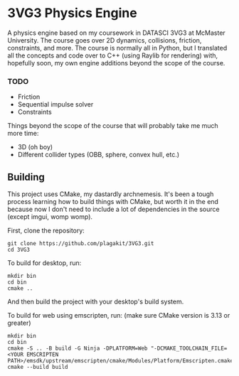 # 3VG3 Physics Engine

A physics engine based on my coursework in DATASCI 3VG3 at McMaster University. 
The course goes over 2D dynamics, collisions, friction, constraints, and more. The course is
normally all in Python, but I translated all the concepts and code over to C++ (using Raylib
for rendering) with, hopefully soon, my own engine additions beyond the scope of the course.

### TODO
- Friction
- Sequential impulse solver
- Constraints

Things beyond the scope of the course that will probably take me much more time:
- 3D (oh boy)
- Different collider types (OBB, sphere, convex hull, etc.)


## Building

This project uses CMake, my dastardly archnemesis. It's been a tough process learning how
to build things with CMake, but worth it in the end because now I don't need to
include a lot of dependencies in the source (except imgui, womp womp).

First, clone the repository:
```
git clone https://github.com/plagakit/3VG3.git
cd 3VG3
```

To build for desktop, run:
```
mkdir bin
cd bin
cmake ..
```
And then build the project with your desktop's build system.

To build for web using emscripten, run: (make sure CMake version is 3.13 or greater)
```
mkdir bin
cd bin
cmake -S .. -B build -G Ninja -DPLATFORM=Web "-DCMAKE_TOOLCHAIN_FILE=<YOUR EMSCRIPTEN PATH>/emsdk/upstream/emscripten/cmake/Modules/Platform/Emscripten.cmake"
cmake --build build
```